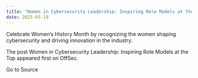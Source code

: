 ```yaml
---
title: "Women in Cybersecurity Leadership: Inspiring Role Models at the Top"
date: 2025-03-19
---
```


Celebrate Women’s History Month by recognizing the women shaping cybersecurity and driving innovation in the industry.

The post Women in Cybersecurity Leadership: Inspiring Role Models at the Top appeared first on OffSec.

Go to Source
